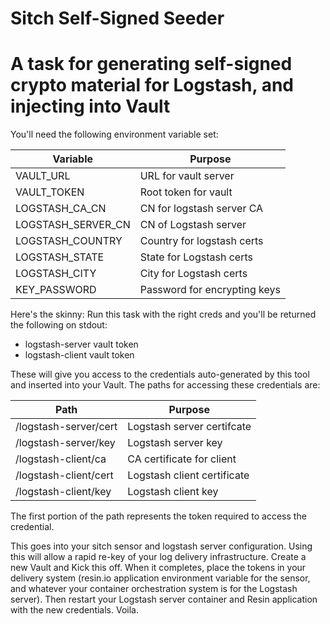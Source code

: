 # Sitch Self-Signed Seeder
# A task for generating self-signed crypto material for Logstash, and injecting into Vault

You'll need the following environment variable set:

| Variable           | Purpose                      |
|--------------------|------------------------------|
| VAULT_URL          | URL for vault server         |
| VAULT_TOKEN        | Root token for vault         |
| LOGSTASH_CA_CN     | CN for logstash server CA    |
| LOGSTASH_SERVER_CN | CN of Logstash server        |
| LOGSTASH_COUNTRY   | Country for logstash certs   |
| LOGSTASH_STATE     | State for Logstash certs     |
| LOGSTASH_CITY      | City for Logstash certs      |
| KEY_PASSWORD       | Password for encrypting keys |


Here's the skinny:  Run this task with the right creds and you'll be returned
the following on stdout:

* logstash-server vault token
* logstash-client vault token

These will give you access to the credentials auto-generated by this tool and
inserted into your Vault.  The paths for accessing these credentials are:

| Path                     | Purpose                     |
|--------------------------|-----------------------------|
| /logstash-server/cert    | Logstash server certifcate  |
| /logstash-server/key     | Logstash server key         |
| /logstash-client/ca      | CA certificate for client   |
| /logstash-client/cert    | Logstash client certificate |
| /logstash-client/key     | Logstash client key         |

The first portion of the path represents the token required to access the
credential.

This goes into your sitch sensor and logstash server configuration.  Using this
will allow a rapid re-key of your log delivery infrastructure.  Create a new
Vault and Kick this off.  When it completes, place the tokens in your delivery
system (resin.io application environment variable for the sensor, and whatever
your container orchestration system is for the Logstash server).  Then restart
your Logstash server container and Resin application with the new credentials.
Voila.
